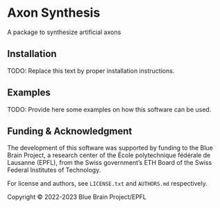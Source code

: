 # Axon Synthesis

A package to synthesize artificial axons


## Installation

TODO: Replace this text by proper installation instructions.


## Examples

TODO: Provide here some examples on how this software can be used.


## Funding & Acknowledgment

The development of this software was supported by funding to the Blue Brain Project, a research
center of the École polytechnique fédérale de Lausanne (EPFL), from the Swiss government’s ETH
Board of the Swiss Federal Institutes of Technology.

For license and authors, see `LICENSE.txt` and `AUTHORS.md` respectively.

Copyright © 2022-2023 Blue Brain Project/EPFL
